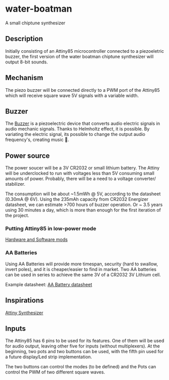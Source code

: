# water-boatman
A small chiptune synthesizer

## Description

Initially consisting of an Attiny85
microcontroller connected to a piezoeletric
buzzer, the first version of the water boatman
chiptune synthesizer will output 8-bit sounds.

## Mechanism

The piezo buzzer will be connected directly to
a PWM port of the Attiny85 which will receive
square wave 5V signals with a variable width.

## Buzzer

The [Buzzer](https://en.m.wikipedia.org/wiki/Buzzer)
is a piezoelectric device that converts audio
electric signals in audio mechanic signals.
Thanks to Helmholtz effect, it is possible.
By variating the electric signal, its possible
to change the output audio frequency's, creating
music 🎵.

## Power source

The power soucer will be a 3V CR2032 or small lithium
battery. The Attiny will be underclocked to run with
voltages less than 5V consuming small amounts of power.
Probably, there will be a need to a voltage converter/
stabilizer.

The consumption will be about ~1.5mWh @ 5V,
according to the datasheet (0.30mA @ 6V).
Using the 235mAh capacity from CR2032 Energizer
datasheet, we can estimate >700 hours of
buzzer operation. Or ~ 3.5 years using 30 minutes
a day, which is more than enough for the first
iteration of the project.

### Putting Attiny85 in low-power mode

[Hardware and Software mods](https://wiki.liutyi.info/display/ARDUINO/Low+power+projects+digispark+ATtiny85+modification)

### AA Batteries

Using AA Batteries will provide more timespan,
security (hard to swallow, invert poles), and it
is cheaper/easier to find in market. Two AA batteries can be
used in series to achieve the same 3V of a CR2032 3V Lithium cell.

Example datasheet: [AA Battery datasheet](https://www.google.com/url?sa=t&source=web&rct=j&url=https://docs.rs-online.com/2a27/0900766b814ef4c0.pdf&ved=2ahUKEwj6ueWO3JP1AhXEq5UCHQb-AlQQFnoECBQQAQ&usg=AOvVaw273tPdYb386cwjVQZ5NmFo)
## Inspirations

[Attiny Synthesizer](https://forum.arduino.cc/t/attiny-synthesizer/439962)

## Inputs

The Attiny85 has 6 pins to be used for its
features. One of them will be used for audio
output, leaving other five for inputs (without
multiplexers). At the beginning, two pots and two
buttons can be used, with the fifth pin used for
a future display/Led strip implementation.

The two buttons can control the modes (to be
defined) and the Pots can control the PWM of
two different square waves.
